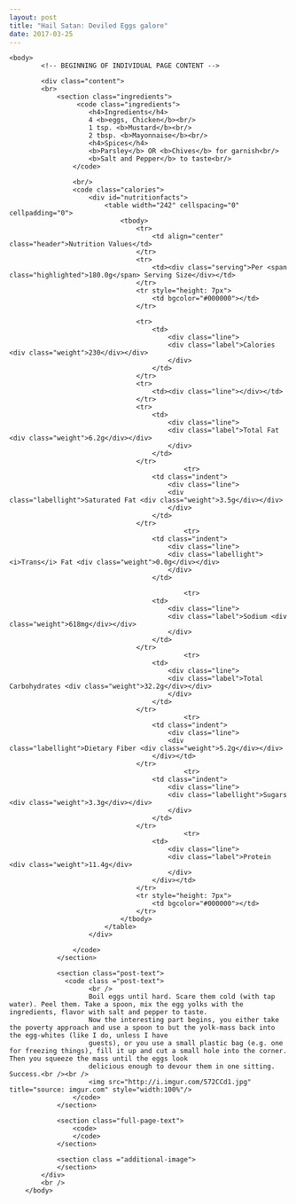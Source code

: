 ```yaml
---
layout: post
title: "Hail Satan: Deviled Eggs galore"
date: 2017-03-25
---
```

	<body>
			<!-- BEGINNING OF INDIVIDUAL PAGE CONTENT -->

			<div class="content">
			<br>
				<section class="ingredients">
					 <code class="ingredients">
						<h4>Ingredients</h4>
						4 <b>eggs, Chicken</b><br/>
						1 tsp. <b>Mustard</b><br/>
						2 tbsp. <b>Mayonnaise</b><br/>
						<h4>Spices</h4>
						<b>Parsley</b> OR <b>Chives</b> for garnish<br/>
						<b>Salt and Pepper</b> to taste<br/>
					</code>
					
					<br/>
					<code class="calories">
						<div id="nutritionfacts">
							<table width="242" cellspacing="0" cellpadding="0">
								<tbody>
									<tr>
										<td align="center" class="header">Nutrition Values</td>
									</tr>
									<tr>
										<td><div class="serving">Per <span class="highlighted">180.0g</span> Serving Size</div></td>
									</tr>
									<tr style="height: 7px">
										<td bgcolor="#000000"></td>
									</tr>
								 
									<tr>
										<td>
											<div class="line">
											<div class="label">Calories <div class="weight">230</div></div>
											</div>
										</td>
									</tr>
									<tr>
										<td><div class="line"></div></td>
									</tr>
									<tr>
										<td>
											<div class="line">
											<div class="label">Total Fat <div class="weight">6.2g</div></div>
											</div>
										</td>
									</tr>
												<tr>
										<td class="indent">
											<div class="line">
											<div class="labellight">Saturated Fat <div class="weight">3.5g</div></div>
											</div>
										</td>
									</tr>
												<tr>
										<td class="indent">
											<div class="line">
											<div class="labellight"><i>Trans</i> Fat <div class="weight">0.0g</div></div>
											</div>
										</td>
								   
												<tr>
										<td>
											<div class="line">
											<div class="label">Sodium <div class="weight">618mg</div></div>
											</div>
										</td>
									</tr>
												<tr>
										<td>
											<div class="line">
											<div class="label">Total Carbohydrates <div class="weight">32.2g</div></div>
											</div>
										</td>
									</tr>
												<tr>
										<td class="indent">
											<div class="line">
											<div class="labellight">Dietary Fiber <div class="weight">5.2g</div></div>
										</div></td>
									</tr>
												<tr>
										<td class="indent">
											<div class="line">
											<div class="labellight">Sugars <div class="weight">3.3g</div></div>
											</div>
										</td>
									</tr>
												<tr>
										<td>
											<div class="line">
											<div class="label">Protein <div class="weight">11.4g</div>
											</div>
										</div></td>
									</tr>
									<tr style="height: 7px">
										<td bgcolor="#000000"></td>
									</tr>
								</tbody>
							</table>
						</div>

					</code>
				</section>

				<section class="post-text">
				  <code class ="post-text">
						<br />
						Boil eggs until hard. Scare them cold (with tap water). Peel them. Take a spoon, mix the egg yolks with the ingredients, flavor with salt and pepper to taste. 
						Now the interesting part begins, you either take the poverty approach and use a spoon to but the yolk-mass back into the egg-whites (like I do, unless I have
						guests), or you use a small plastic bag (e.g. one for freezing things), fill it up and cut a small hole into the corner. Then you squeeze the mass until the eggs look
						delicious enough to devour them in one sitting. Success.<br /><br />
						<img src="http://i.imgur.com/572CCd1.jpg" title="source: imgur.com" style="width:100%"/>
					</code>
				</section>

				<section class="full-page-text">
					<code>
					</code>
				</section>
				
				<section class ="additional-image">
				</section>
			</div>
			<br />
		</body>

